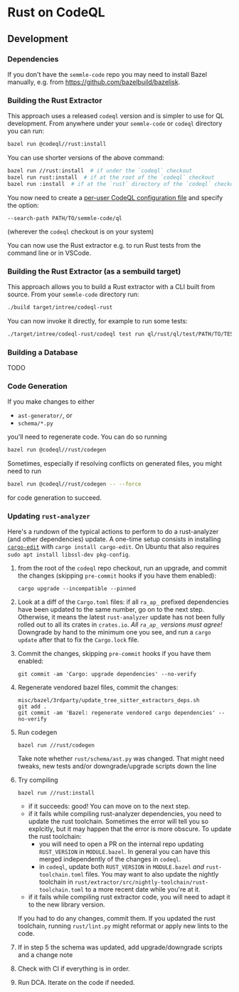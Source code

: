 # Rust on CodeQL

## Development

### Dependencies

If you don't have the `semmle-code` repo you may need to install Bazel manually, e.g. from https://github.com/bazelbuild/bazelisk.

### Building the Rust Extractor

This approach uses a released `codeql` version and is simpler to use for QL development. From anywhere under your `semmle-code` or `codeql` directory you can run:
```bash
bazel run @codeql//rust:install
```

You can use shorter versions of the above command:
```bash
bazel run //rust:install  # if under the `codeql` checkout
bazel run rust:install  # if at the root of the `codeql` checkout
bazel run :install  # if at the `rust` directory of the `codeql` checkout
```

You now need to create a [per-user CodeQL configuration file](https://docs.github.com/en/code-security/codeql-cli/using-the-advanced-functionality-of-the-codeql-cli/specifying-command-options-in-a-codeql-configuration-file#using-a-codeql-configuration-file) and specify the option:
```
--search-path PATH/TO/semmle-code/ql
```
(wherever the `codeql` checkout is on your system)

You can now use the Rust extractor e.g. to run Rust tests from the command line or in VSCode.

### Building the Rust Extractor (as a sembuild target)

This approach allows you to build a Rust extractor with a CLI built from source. From your `semmle-code` directory run:
```bash
./build target/intree/codeql-rust
```
You can now invoke it directly, for example to run some tests:
```bash
./target/intree/codeql-rust/codeql test run ql/rust/ql/test/PATH/TO/TEST/
```

### Building a Database

TODO

### Code Generation

If you make changes to either
* `ast-generator/`, or
* `schema/*.py`

you'll need to regenerate code. You can do so running
```sh
bazel run @codeql//rust/codegen
```

Sometimes, especially if resolving conflicts on generated files, you might need to run
```sh
bazel run @codeql//rust/codegen -- --force
```
for code generation to succeed.

### Updating `rust-analyzer`

Here's a rundown of the typical actions to perform to do a rust-analyzer (and other dependencies) update. A one-time setup consists in
installing [`cargo-edit`](https://crates.io/crates/cargo-edit) with `cargo install cargo-edit`. On Ubuntu that also requires
`sudo apt install libssl-dev pkg-config`.

1. from the root of the `codeql` repo checkout, run an upgrade, and commit the changes (skipping `pre-commit` hooks if you have them enabled):
   ```
   cargo upgrade --incompatible --pinned
   ```
2. Look at a diff of the `Cargo.toml` files: if all `ra_ap_` prefixed dependencies have been updated to the same number, go on to the next step.
   Otherwise, it means the latest `rust-analyzer` update has not been fully rolled out to all its crates in `crates.io`.
   _All `ra_ap_` versions must agree!_
   Downgrade by hand to the minimum one you see, and run a `cargo update` after that to fix the `Cargo.lock` file.
3. Commit the changes, skipping `pre-commit` hooks if you have them enabled:
   ```
   git commit -am 'Cargo: upgrade dependencies' --no-verify
   ```
4. Regenerate vendored bazel files, commit the changes:
   ```
   misc/bazel/3rdparty/update_tree_sitter_extractors_deps.sh
   git add .
   git commit -am 'Bazel: regenerate vendored cargo dependencies' --no-verify
   ```
5. Run codegen
   ```
   bazel run //rust/codegen
   ```
   Take note whether `rust/schema/ast.py` was changed. That might need tweaks, new tests and/or downgrade/upgrade scripts down the line
6. Try compiling
   ```
   bazel run //rust:install
   ```
   * if it succeeds: good! You can move on to the next step.
   * if it fails while compiling rust-analyzer dependencies, you need to update the rust toolchain. Sometimes the error will tell you
     so explcitly, but it may happen that the error is more obscure. To update the rust toolchain:
      * you will need to open a PR on the internal repo updating `RUST_VERSION` in `MODULE.bazel`. In general you can have this merged
        independently of the changes in `codeql`.
      * in `codeql`, update both `RUST_VERSION` in `MODULE.bazel` _and_ `rust-toolchain.toml` files. You may want to also update the
        nightly toolchain in `rust/extractor/src/nightly-toolchain/rust-toolchain.toml` to a more recent date while you're at it.
   * if it fails while compiling rust extractor code, you will need to adapt it to the new library version.

   If you had to do any changes, commit them. If you updated the rust toolchain, running `rust/lint.py` might reformat or apply new
   lints to the code.
7. If in step 5 the schema was updated, add upgrade/downgrade scripts and a change note
8. Check with CI if everything is in order.
9. Run DCA. Iterate on the code if needed.
